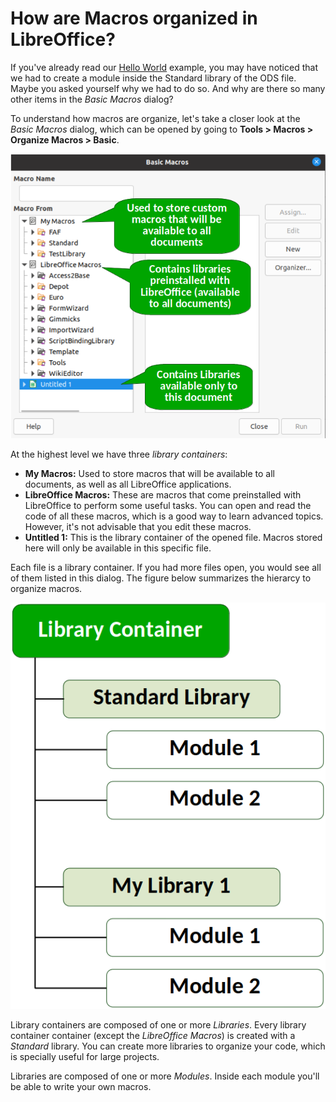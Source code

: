# How are Macros organized in LibreOffice?

If you've already read our [Hello World](./Hello_World.md) example, you may have noticed that we had to create a module inside the Standard library of the ODS file. Maybe you asked yourself why we had to do so. And why are there so many other items in the *Basic Macros* dialog?

To understand how macros are organize, let's take a closer look at the *Basic Macros* dialog, which can be opened by going to **Tools > Macros > Organize Macros > Basic**.

![Basic Macro Organization Dialog](../images/Macro_Organization_01.png)

At the highest level we have three *library containers*:

- **My Macros:** Used to store macros that will be available to all documents, as well as all LibreOffice applications.
- **LibreOffice Macros:** These are macros that come preinstalled with LibreOffice to perform some useful tasks. You can open and read the code of all these macros, which is a good way to learn advanced topics. However, it's not advisable that you edit these macros.
- **Untitled 1:** This is the library container of the opened file. Macros stored here will only be available in this specific file.

Each file is a library container. If you had more files open, you would see all of them listed in this dialog. The figure below summarizes the hierarcy to organize macros.

![Macro Organization Hierarchy](../images/Macro_Organization_02.png)

Library containers are composed of one or more *Libraries*. Every library container container (except the *LibreOffice Macros*) is created with a *Standard* library. You can create more libraries to organize your code, which is specially useful for large projects.

Libraries are composed of one or more *Modules*. Inside each module you'll be able to write your own macros.
